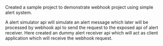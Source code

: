 Created a sample project to demonstrate webhook project using simple alert system. 

A alert simulator api will simulate an alert message which later will be processed by webhook api to send the request to the exposed api of alert receiver. 
Here created an dummy alert receiver api which will act as client application which will receive the webhook request. 
 
